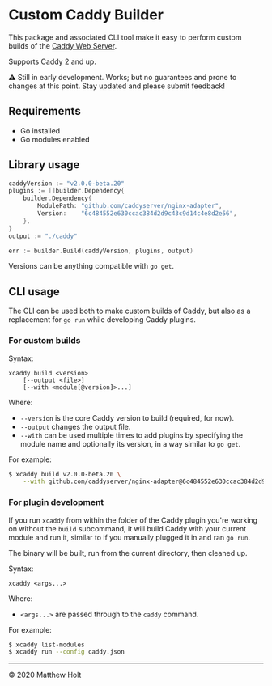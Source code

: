Custom Caddy Builder
====================

This package and associated CLI tool make it easy to perform custom builds of the [Caddy Web Server](https://github.com/caddyserver/caddy).

Supports Caddy 2 and up.

⚠️ Still in early development. Works; but no guarantees and prone to changes at this point. Stay updated and please submit feedback!

## Requirements

- Go installed
- Go modules enabled


## Library usage

```go
caddyVersion := "v2.0.0-beta.20"
plugins := []builder.Dependency{
	builder.Dependency{
		ModulePath: "github.com/caddyserver/nginx-adapter",
		Version:    "6c484552e630ccac384d2d9c43c9d14c4e8d2e56",
	},
}
output := "./caddy"

err := builder.Build(caddyVersion, plugins, output)
```

Versions can be anything compatible with `go get`.


## CLI usage

The CLI can be used both to make custom builds of Caddy, but also as a replacement for `go run` while developing Caddy plugins.

### For custom builds

Syntax:

```
xcaddy build <version>
	[--output <file>]
	[--with <module[@version]>...]
```

Where:

- `--version` is the core Caddy version to build (required, for now).
- `--output` changes the output file.
- `--with` can be used multiple times to add plugins by specifying the module name and optionally its version, in a way similar to `go get`.

For example:

```bash
$ xcaddy build v2.0.0-beta.20 \
	--with github.com/caddyserver/nginx-adapter@6c484552e630ccac384d2d9c43c9d14c4e8d2e56
```

### For plugin development

If you run `xcaddy` from within the folder of the Caddy plugin you're working on without the `build` subcommand, it will build Caddy with your current module and run it, similar to if you manually plugged it in and ran `go run`.

The binary will be built, run from the current directory, then cleaned up.

Syntax:

```
xcaddy <args...>
```

Where:

- `<args...>` are passed through to the `caddy` command.

For example:

```bash
$ xcaddy list-modules
$ xcaddy run --config caddy.json
```


---

&copy; 2020 Matthew Holt
